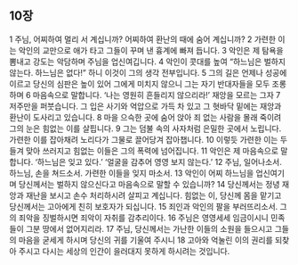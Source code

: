 ## 10장
1 주님, 어찌하여 멀리 서 계십니까? 어찌하여 환난의 때에 숨어 계십니까?
2 가련한 이는 악인의 교만으로 애가 타고 그들이 꾸며 낸 흉계에 빠져 듭니다.
3 악인은 제 탐욕을 뽐내고 강도는 악담하며 주님을 업신여깁니다.
4 악인이 콧대를 높여 “하느님은 벌하지 않는다. 하느님은 없다!” 하니 이것이 그의 생각 전부입니다.
5 그의 길은 언제나 성공에 이르고 당신의 심판은 높이 있어 그에게 미치지 않으니 그는 자기 반대자들을 모두 조롱하며
6 마음속으로 말합니다. ‘나는 영원히 흔들리지 않으리라!’ 재앙을 모르는 그자
7 저주만을 퍼붓습니다. 그 입은 사기와 억압으로 가득 차 있고 그 혓바닥 밑에는 재앙과 환난이 도사리고 있습니다.
8 마을 으슥한 곳에 숨어 앉아 죄 없는 사람을 몰래 죽이려 그의 눈은 힘없는 이를 살핍니다.
9 그는 덤불 속의 사자처럼 은밀한 곳에서 노립니다. 가련한 이를 잡아채려 노리다가 그물로 끌어당겨 잡아챕니다.
10 이렇듯 가련한 이는 두들겨 맞아 쓰러지고 힘없는 이들은 그의 폭력에 넘어집니다.
11 악인은 제 마음속으로 말합니다. ‘하느님은 잊고 있다.’ ‘얼굴을 감추어 영영 보지 않는다.’
12 주님, 일어나소서. 하느님, 손을 쳐드소서. 가련한 이들을 잊지 마소서.
13 악인이 어찌 하느님을 업신여기며 당신께서는 벌하지 않으신다고 마음속으로 말할 수 있습니까?
14 당신께서는 정녕 재앙과 재난을 보시고 손수 처리하시려 살피고 계십니다. 힘없는 이, 당신께 몸을 맡기고 당신께서는 고아에게 친히 보호자가 되십니다.
15 죄인과 악인의 팔을 부러뜨리소서. 그의 죄악을 징벌하시면 죄악이 자취를 감추리이다.
16 주님은 영영세세 임금이시니 민족들이 그분 땅에서 없어지리라.
17 주님, 당신께서는 가난한 이들의 소원을 들으시고 그들의 마음을 굳세게 하시며 당신의 귀를 기울여 주시니
18 고아와 억눌린 이의 권리를 되찾아 주시고 다시는 세상의 인간이 을러대지 못하게 하시려는 것입니다.
